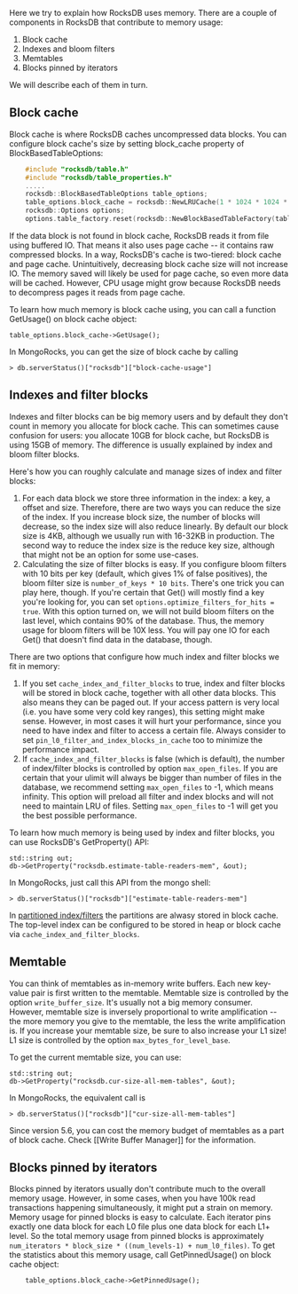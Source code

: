 Here we try to explain how RocksDB uses memory. There are a couple of components in RocksDB that contribute to memory usage:

1. Block cache
2. Indexes and bloom filters
3. Memtables
4. Blocks pinned by iterators

We will describe each of them in turn.

## Block cache

Block cache is where RocksDB caches uncompressed data blocks. You can configure block cache's size by setting block_cache property of BlockBasedTableOptions:
```c++
    #include "rocksdb/table.h"
    #include "rocksdb/table_properties.h" 
    .....  
    rocksdb::BlockBasedTableOptions table_options;
    table_options.block_cache = rocksdb::NewLRUCache(1 * 1024 * 1024 * 1024LL);
    rocksdb::Options options;
    options.table_factory.reset(rocksdb::NewBlockBasedTableFactory(table_options));
```

If the data block is not found in block cache, RocksDB reads it from file using buffered IO. That means it also uses page cache -- it contains raw compressed blocks. In a way, RocksDB's cache is two-tiered: block cache and page cache. Unintuitively, decreasing block cache size will not increase IO. The memory saved will likely be used for page cache, so even more data will be cached. However, CPU usage might grow because RocksDB needs to decompress pages it reads from page cache.

To learn how much memory is block cache using, you can call a function GetUsage() on block cache object:

    table_options.block_cache->GetUsage();

In MongoRocks, you can get the size of block cache by calling

    > db.serverStatus()["rocksdb"]["block-cache-usage"]

## Indexes and filter blocks

Indexes and filter blocks can be big memory users and by default they don't count in memory you allocate for block cache. This can sometimes cause confusion for users: you allocate 10GB for block cache, but RocksDB is using 15GB of memory. The difference is usually explained by index and bloom filter blocks.

Here's how you can roughly calculate and manage sizes of index and filter blocks:

1. For each data block we store three information in the index: a key, a offset and size. Therefore, there are two ways you can reduce the size of the index. If you increase block size, the number of blocks will decrease, so the index size will also reduce linearly. By default our block size is 4KB, although we usually run with 16-32KB in production. The second way to reduce the index size is the reduce key size, although that might not be an option for some use-cases.
2. Calculating the size of filter blocks is easy. If you configure bloom filters with 10 bits per key (default, which gives 1% of false positives), the bloom filter size is `number_of_keys * 10 bits`. There's one trick you can play here, though. If you're certain that Get() will mostly find a key you're looking for, you can set `options.optimize_filters_for_hits = true`. With this option turned on, we will not build bloom filters on the last level, which contains 90% of the database. Thus, the memory usage for bloom filters will be 10X less. You will pay one IO for each Get() that doesn't find data in the database, though.

There are two options that configure how much index and filter blocks we fit in memory:

1. If you set `cache_index_and_filter_blocks` to true, index and filter blocks will be stored in block cache, together with all other data blocks. This also means they can be paged out. If your access pattern is very local (i.e. you have some very cold key ranges), this setting might make sense. However, in most cases it will hurt your performance, since you need to have index and filter to access a certain file. Always consider to set `pin_l0_filter_and_index_blocks_in_cache` too to minimize the performance impact.
2. If `cache_index_and_filter_blocks` is false (which is default), the number of index/filter blocks is controlled by option `max_open_files`. If you are certain that your ulimit will always be bigger than number of files in the database, we recommend setting `max_open_files` to -1, which means infinity. This option will preload all filter and index blocks and will not need to maintain LRU of files. Setting `max_open_files` to -1 will get you the best possible performance.

To learn how much memory is being used by index and filter blocks, you can use RocksDB's GetProperty() API:

    std::string out;
    db->GetProperty("rocksdb.estimate-table-readers-mem", &out);

In MongoRocks, just call this API from the mongo shell:

    > db.serverStatus()["rocksdb"]["estimate-table-readers-mem"]

In [partitioned index/filters](https://github.com/facebook/rocksdb/wiki/Partitioned-Index-Filters) the partitions are alwasy stored in block cache. The top-level index can be configured to be stored in heap or block cache via `cache_index_and_filter_blocks`.

## Memtable

You can think of memtables as in-memory write buffers. Each new key-value pair is first written to the memtable. Memtable size is controlled by the option `write_buffer_size`. It's usually not a big memory consumer. However, memtable size is inversely proportional to write amplification -- the more memory you give to the memtable, the less the write amplification is. If you increase your memtable size, be sure to also increase your L1 size! L1 size is controlled by the option `max_bytes_for_level_base`.

To get the current memtable size, you can use:

    std::string out;
    db->GetProperty("rocksdb.cur-size-all-mem-tables", &out);

In MongoRocks, the equivalent call is

    > db.serverStatus()["rocksdb"]["cur-size-all-mem-tables"]

Since version 5.6, you can cost the memory budget of memtables as a part of block cache. Check [[Write Buffer Manager]] for the information.

## Blocks pinned by iterators

Blocks pinned by iterators usually don't contribute much to the overall memory usage. However, in some cases, when you have 100k read transactions happening simultaneously, it might put a strain on memory. Memory usage for pinned blocks is easy to calculate. Each iterator pins exactly one data block for each L0 file plus one data block for each L1+ level. So the total memory usage from pinned blocks is approximately `num_iterators * block_size * ((num_levels-1) + num_l0_files)`. To get the statistics about this memory usage, call GetPinnedUsage() on block cache object:

        table_options.block_cache->GetPinnedUsage();
